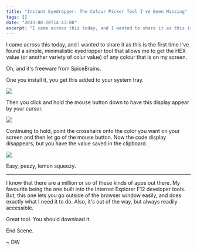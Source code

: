 ```yaml
---
title: "Instant Eyedropper: The Colour Picker Tool I've Been Missing"
tags: []
date: "2013-08-20T14:43:00"
excerpt: "I came across this today, and I wanted to share it as this is the first time I've found a simple, minimalistic eyedropper tool that allows me to get the HEX value (or another variety of colur value) of any colour that is on my screen."
---
```


[1]: blog_instanteyedropper_1.png
[2]: blog_instanteyedropper_2.png
[3]: blog_instanteyedropper_3.png

I came across this today, and I wanted to share it as this is the first time I've found a simple, minimalistic eyedropper tool that allows me to get the HEX value (or another variety of colur value) of any colour that is on my screen.

Oh, and it's freeware from SpiceBrains.

One you install it, you get this added to your system tray.

![][1]

Then you click and hold the mouse button down to have this display appear by your cursor.

![][2]

Continuing to hold, point the crosshairs onto the color you want on your screen and then let go of the mouse button. Now the code display disappears, but you have the value saved in the clipboard.

![][3]

Easy, peezy, lemon squeezy.

* * *

I know that there are a million or so of these kinds of apps out there. My favourite being the one built into the Internet Explorer F12 developer tools. But, this one lets you go outside of the browser window easily, and does exactly what I need it to do. Also, it's out of the way, but always readily accessible.

Great tool. You should download it.

End Scene. 

~ DW